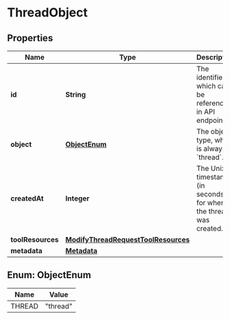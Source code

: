 # ThreadObject

## Properties
Name | Type | Description | Notes
------------ | ------------- | ------------- | -------------
**id** | **String** | The identifier, which can be referenced in API endpoints. | 
**object** | [**ObjectEnum**](#ObjectEnum) | The object type, which is always &#x60;thread&#x60;. | 
**createdAt** | **Integer** | The Unix timestamp (in seconds) for when the thread was created. | 
**toolResources** | [**ModifyThreadRequestToolResources**](ModifyThreadRequestToolResources.md) |  | 
**metadata** | [**Metadata**](Metadata.md) |  | 

<a name="ObjectEnum"></a>
## Enum: ObjectEnum
Name | Value
---- | -----
THREAD | &quot;thread&quot;
